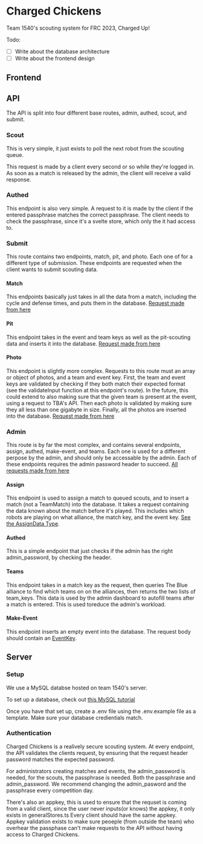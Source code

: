 # Charged Chickens

Team 1540's scouting system for FRC 2023, Charged Up!

Todo:
- [ ] Write about the database architecture
- [ ] Write about the frontend design

## Frontend

## API

The API is split into four different base routes, admin, authed, scout, and submit.

### Scout
This is very simple, it just exists to poll the next robot from the scouting queue.

This request is made by a client every second or so while they're logged in. As soon as a match is released by the admin, the client will receive a valid response.

### Authed
This endpoint is also very simple. A request to it is made by the client if the entered passphrase matches the correct passphrase. The client needs to check the passphrase, since it's a svelte store, which only the it had access to.

### Submit
This route contains two endpoints, match, pit, and photo. Each one of for a different type of submission. These endpoints are requested when the client wants to submit scouting data.

#### Match 
This endpoints basically just takes in all the data from a match, including the cycle and defense times, and puts them in the database. [Request made from here](/src/lib/components/match-scout-components/Submit.svelte)

#### Pit
This endpoint takes in the event and team keys as well as the pit-scouting data and inserts it into the database. [Request made from here](/src/lib/components/pit-scout-components/Submit.svelte)

#### Photo
This endpoint is slightly more complex. Requests to this route must an array or object of photos, and a team and event key. First, the team and event keys are validated by checking if they both match their expected format (see the validateInput function at this endpoint's route). In the future, this could extend to also making sure that the given team is present at the event, using a request to TBA's API. Then each photo is validated by making sure they all less than one gigabyte in size. Finally, all the photos are inserted into the database. [Request made from here](/src/routes/photo/+page.svelte)

### Admin
This route is by far the most complex, and contains several endpoints, assign, authed, make-event, and teams. Each one is used for a different perpose by the admin, and should only be accessable by the admin. Each of these endpoints requires the admin password header to succeed. [All requests made from here](/src/routes/admin-dashboard/+page.svlete)

#### Assign
This endpoint is used to assign a match to queued scouts, and to insert a match (not a TeamMatch) into the database. It takes a request containing the data known about the match before it's played. This includes which robots are playing on what alliance, the match key, and the event key. [See the AssignData Type](/src/lib/types.ts). 

#### Authed
This is a simple endpoint that just checks if the admin has the right admin_password, by checking the header.

#### Teams
This endpoint takes in a match key as the request, then queries The Blue alliance to find which teams on on the alliances, then returns the two lists of team_keys. This data is used by the admin dashboard to autofill teams after a match is entered. This is used toreduce the admin's workload.

#### Make-Event
This endpoint inserts an empty event into the database. The request body should contain an [EventKey](/src/lib/types.ts).

## Server

### Setup
We use a MySQL databse hosted on team 1540's server.

To set up a database, check out [this MySQL tutorial](https://dev.mysql.com/doc/mysql-getting-started/en/)

Once you have that set up, create a .env file using the .env.example file as a template. Make sure your database credientials match.

### Authentication
Charged Chickens is a realively secure scouting system. At every endpoint, the API validates the clients request, by ensuring that the request header password matches the expected password.

For administrators creating matches and events, the admin_password is needed, for the scouts, the passphrase is needed. Both the passphrase and admin_password. We recommend changing the admin_pasword and the passphrase every competition day.

There's also an appkey, this is used to ensure that the requset is coming from a valid client, since the user never inputs(or knows) the appkey, it only exists in generalStores.ts Every client should have the same appkey. Appkey validation exists to make sure peoeple (from outside the team) who overhear the passphase can't make requests to the API without having access to Charged Chickens.
